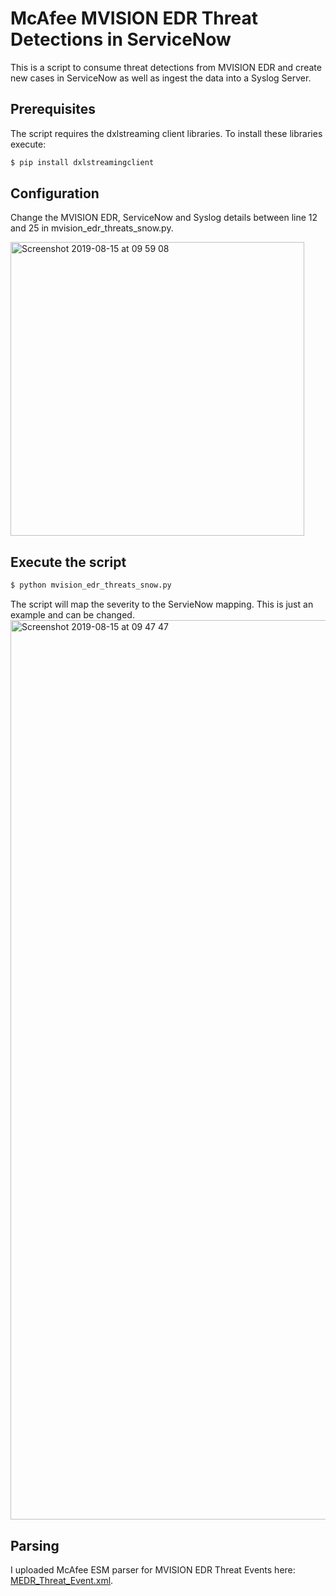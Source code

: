 # McAfee MVISION EDR Threat Detections in ServiceNow

This is a script to consume threat detections from MVISION EDR and create new cases in ServiceNow as well as ingest the data into a Syslog Server. 

## Prerequisites

The script requires the dxlstreaming client libraries. To install these libraries execute:
```sh
$ pip install dxlstreamingclient
```

## Configuration

Change the MVISION EDR, ServiceNow and Syslog details between line 12 and 25 in mvision_edr_threats_snow.py.

<img width="470" alt="Screenshot 2019-08-15 at 09 59 08" src="https://user-images.githubusercontent.com/25227268/63081209-5b7acf80-bf43-11e9-8a00-36778e75fd9e.png">

## Execute the script

```sh
$ python mvision_edr_threats_snow.py
```

The script will map the severity to the ServieNow mapping. This is just an example and can be changed.
<img width="1439" alt="Screenshot 2019-08-15 at 09 47 47" src="https://user-images.githubusercontent.com/25227268/63080935-9defdc80-bf42-11e9-8473-95ddbba011e1.png">

## Parsing

I uploaded McAfee ESM parser for MVISION EDR Threat Events here: [MEDR_Threat_Event.xml](activity-feeds/parser).
